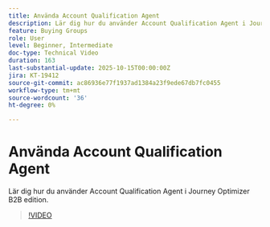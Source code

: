 ```yaml
---
title: Använda Account Qualification Agent
description: Lär dig hur du använder Account Qualification Agent i Journey Optimizer B2B edition.
feature: Buying Groups
role: User
level: Beginner, Intermediate
doc-type: Technical Video
duration: 163
last-substantial-update: 2025-10-15T00:00:00Z
jira: KT-19412
source-git-commit: ac86936e77f1937ad1384a23f9ede67db7fc0455
workflow-type: tm+mt
source-wordcount: '36'
ht-degree: 0%

---
```


# Använda Account Qualification Agent

Lär dig hur du använder Account Qualification Agent i Journey Optimizer B2B edition.

>[!VIDEO](https://video.tv.adobe.com/v/3475827/?learn=on&enablevpops)

